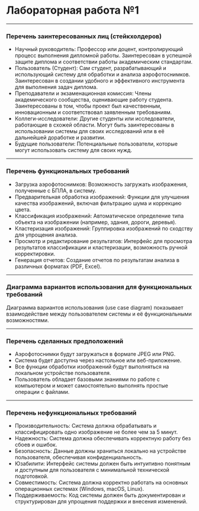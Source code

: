 # Лабораторная работа №1
---
### Перечень заинтересованных лиц (стейкхолдеров)

- Научный руководитель: Профессор или доцент, контролирующий процесс выполнения дипломной работы. Заинтересован в успешной защите диплома и соответствии работы академическим стандартам.
- Пользователь (Студент): Сам студент, разрабатывающий и использующий систему для обработки и анализа аэрофотоснимков. Заинтересован в создании удобного и эффективного инструмента для выполнения задач диплома.
- Преподаватели и экзаменационная комиссия: Члены академического сообщества, оценивающие работу студента. Заинтересованы в том, чтобы проект был качественным, инновационным и соответствовал заявленным требованиям.
- Коллеги-исследователи: Другие студенты или исследователи, работающие в схожей области. Могут быть заинтересованы в использовании системы для своих исследований или в её дальнейшей доработке и развитии.
- Будущие пользователи: Потенциальные пользователи, которые могут использовать систему для своих нужд.

---
### Перечень функциональных требований

- Загрузка аэрофотоснимков: Возможность загружать изображения, полученные с БПЛА, в систему.
- Предварительная обработка изображений: Функции для улучшения качества изображений, включая фильтрацию шума и коррекцию цвета.
- Классификация изображений: Автоматическое определение типа объекта на изображении (например, здания, дороги, деревья).
- Кластеризация изображений: Группировка изображений по сходству для упрощения анализа.
- Просмотр и редактирование результатов: Интерфейс для просмотра результатов классификации и кластеризации, возможность ручной корректировки.
- Генерация отчетов: Создание отчетов по результатам анализа в различных форматах (PDF, Excel).

---
### Диаграмма вариантов использования для функциональных требований
Диаграмма вариантов использования (use case diagram) показывает взаимодействие между пользователем системы и её функциональными возможностями.

---
### Перечень сделанных предположений
- Аэрофотоснимки будут загружаться в формате JPEG или PNG.
- Система будет доступна через настольное или веб-приложение.
- Все функции обработки изображений будут выполняться на локальном устройстве пользователя.
- Пользователь обладает базовыми знаниями по работе с компьютером и может самостоятельно выполнять простые операции с файлами.

---
### Перечень нефункциональных требований
- Производительность: Система должна обрабатывать и классифицировать одно изображение не более чем за 5 минут.
- Надежность: Система должна обеспечивать корректную работу без сбоев и ошибок.
- Безопасность: Данные должны храниться локально на устройстве пользователя, обеспечивая конфиденциальность.
- Юзабилити: Интерфейс системы должен быть интуитивно понятным и доступным для пользователя с минимальной технической подготовкой.
- Совместимость: Система должна корректно работать на основных операционных системах (Windows, macOS, Linux).
- Поддерживаемость: Код системы должен быть документирован и структурирован для упрощения поддержки и внесения изменений.

